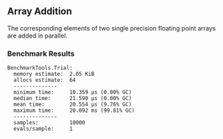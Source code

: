 ## Array Addition  

The corresponding elements of two single precision floating point arrays are added in parallel.  

### Benchmark Results  

```
BenchmarkTools.Trial:  
  memory estimate:  2.05 KiB  
  allocs estimate:  64  
  --------------  
  minimum time:     10.359 μs (0.00% GC)  
  median time:      21.590 μs (0.00% GC)  
  mean time:        20.554 μs (9.76% GC)  
  maximum time:     20.092 ms (99.81% GC)  
  --------------  
  samples:          10000  
  evals/sample:     1  
```